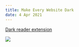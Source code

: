```yaml
---
title: Make Every Website Dark
date: 4 Apr 2021
---
```


[Dark reader extension](https://darkreader.org/)

![](https://darkreader.org/images/darkreader-screenshot-v5-preview.png)
